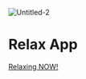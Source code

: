 ![Untitled-2](https://user-images.githubusercontent.com/56675185/67992023-e070ad80-fc43-11e9-82bb-a451190bec3e.jpg)

# Relax App
[Relaxing NOW!](https://germanov.js.org/relax-app)
